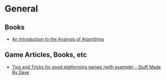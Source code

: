 # General

## Books

- [An Introduction to the Analysis of Algorithms](https://aofa.cs.princeton.edu/home/)

## Game Articles, Books, etc

- [Tips and Tricks for good platforming games (with example) - Stuff Made By Dave](https://www.davetech.co.uk/gamedevplatformer)
